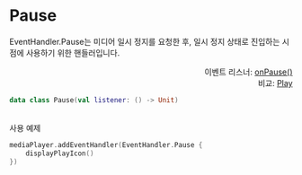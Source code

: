 # Pause

EventHandler.Pause는 미디어 일시 정지를 요청한 후, 일시 정지 상태로 진입하는 시점에 사용하기 위한 핸들러입니다.
<div align="right">
이벤트 리스너: <a href="../event_listeners/on_pause.md">onPause()</a><br>
비교: <a href="./play.md">Play</a>
</div>

```kotlin
data class Pause(val listener: () -> Unit)
```

\
사용 예제
```kotlin
mediaPlayer.addEventHandler(EventHandler.Pause {
    displayPlayIcon()
})
```
